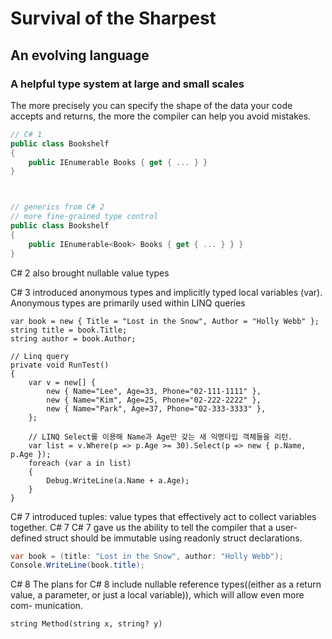 # Survival of the Sharpest

## An evolving language

### A helpful type system at large and small scales

The more precisely you can specify the shape of the data your code accepts and returns, the more the compiler can help you avoid mistakes.

```csharp
// C# 1 
public class Bookshelf
{
    public IEnumerable Books { get { ... } }
}



// generics from C# 2
// more fine-grained type control
public class Bookshelf
{
    public IEnumerable<Book> Books { get { ... } } }
}
```

C# 2 also brought nullable value types


C# 3 introduced anonymous types and implicitly typed local variables (var).
Anonymous types are primarily used within LINQ queries

```charp
var book = new { Title = "Lost in the Snow", Author = "Holly Webb" };
string title = book.Title;
string author = book.Author;
```

```charp
// Linq query
private void RunTest()
{
    var v = new[] {
        new { Name="Lee", Age=33, Phone="02-111-1111" },
        new { Name="Kim", Age=25, Phone="02-222-2222" },
        new { Name="Park", Age=37, Phone="02-333-3333" },
    };

    // LINQ Select를 이용해 Name과 Age만 갖는 새 익명타입 객체들을 리턴.
    var list = v.Where(p => p.Age >= 30).Select(p => new { p.Name, p.Age });
    foreach (var a in list)
    {
        Debug.WriteLine(a.Name + a.Age);
    }
}
```

C# 7 introduced tuples: value types that effectively act to collect variables together.
C# 7 C# 7 gave us the ability to tell the compiler that a user-defined struct should be immutable using readonly struct declarations. 


```csharp
var book = (title: "Lost in the Snow", author: "Holly Webb");
Console.WriteLine(book.title);
```

C# 8 The plans for C# 8 include nullable reference types((either as a return value, a parameter, or just a local variable)), which will allow even more com- munication.

```charp
string Method(string x, string? y)
```



